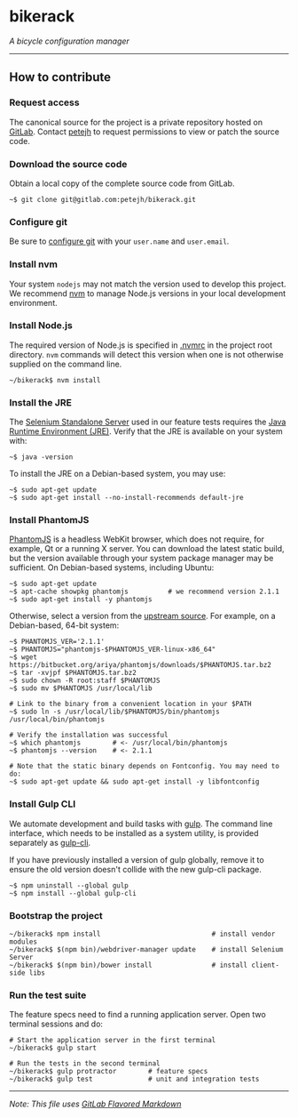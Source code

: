 # bikerack

_A bicycle configuration manager_

---

## How to contribute

### Request access
The canonical source for the project is a private repository hosted on [GitLab][repo]. Contact [petejh][] to request permissions to view or patch the source code.

### Download the source code
Obtain a local copy of the complete source code from GitLab.
```shell
~$ git clone git@gitlab.com:petejh/bikerack.git
```

### Configure git
Be sure to [configure git][gitconfig] with your `user.name` and `user.email`.

### Install nvm
Your system `nodejs` may not match the version used to develop this project. We recommend [nvm][] to manage Node.js versions in your local development environment.

### Install Node.js
The required version of Node.js is specified in [.nvmrc](./.nvmrc) in the project root directory. `nvm` commands will detect this version when one is not otherwise supplied on the command line.
```shell
~/bikerack$ nvm install
```

### Install the JRE
The [Selenium Standalone Server][selenium] used in our feature tests requires the [Java
Runtime Environment (JRE)][jre]. Verify that the JRE is available on your system with:
```shell
~$ java -version
```

To install the JRE on a Debian-based system, you may use:
```shell
~$ sudo apt-get update
~$ sudo apt-get install --no-install-recommends default-jre
```

### Install PhantomJS
[PhantomJS][phantomjs] is a headless WebKit browser, which does not require, for example, Qt or a running X server. You can download the latest static build, but the version available through your system package manager may be sufficient. On Debian-based systems, including Ubuntu:
```shell
~$ sudo apt-get update
~$ apt-cache showpkg phantomjs          # we recommend version 2.1.1
~$ sudo apt-get install -y phantomjs
```

Otherwise, select a version from the [upstream source][phantomjs-source]. For example, on a Debian-based, 64-bit system:
```shell
~$ PHANTOMJS_VER='2.1.1'
~$ PHANTOMJS="phantomjs-$PHANTOMJS_VER-linux-x86_64"
~$ wget https://bitbucket.org/ariya/phantomjs/downloads/$PHANTOMJS.tar.bz2
~$ tar -xvjpf $PHANTOMJS.tar.bz2
~$ sudo chown -R root:staff $PHANTOMJS
~$ sudo mv $PHANTOMJS /usr/local/lib

# Link to the binary from a convenient location in your $PATH
~$ sudo ln -s /usr/local/lib/$PHANTOMJS/bin/phantomjs /usr/local/bin/phantomjs

# Verify the installation was successful
~$ which phantomjs        # <- /usr/local/bin/phantomjs
~$ phantomjs --version    # <- 2.1.1

# Note that the static binary depends on Fontconfig. You may need to do:
~$ sudo apt-get update && sudo apt-get install -y libfontconfig
```

### Install Gulp CLI
We automate development and build tasks with [gulp][gulp]. The command line
interface, which needs to be installed as a system utility, is provided
separately as [gulp-cli][gulpcli].

If you have previously installed a version of gulp globally, remove it to ensure
the old version doesn't collide with the new gulp-cli package.
```shell
~$ npm uninstall --global gulp
~$ npm install --global gulp-cli
```

### Bootstrap the project
```shell
~/bikerack$ npm install                            # install vendor modules
~/bikerack$ $(npm bin)/webdriver-manager update    # install Selenium Server
~/bikerack$ $(npm bin)/bower install               # install client-side libs
```

### Run the test suite
The feature specs need to find a running application server. Open two terminal
sessions and do:
```shell
# Start the application server in the first terminal
~/bikerack$ gulp start

# Run the tests in the second terminal
~/bikerack$ gulp protractor        # feature specs
~/bikerack$ gulp test              # unit and integration tests
```

---

*Note: This file uses [GitLab Flavored Markdown][gfm]*

[gfm]: https://gitlab.com/help/markdown/markdown
[gitconfig]: https://git-scm.com/docs/git-config
[gulp]: https://github.com/gulpjs/gulp
[gulpcli]: https://github.com/gulpjs/gulp-cli
[jre]: http://openjdk.java.net
[nvm]: https://github.com/creationix/nvm
[petejh]: mailto://petejh-200.59@q.com
[phantomjs]: http://phantomjs.org
[phantomjs-source]: http://phantomjs.org/download.html
[repo]: https://gitlab.com/petejh/bikerack
[selenium]: http://docs.seleniumhq.org/docs/03_webdriver.jsp

